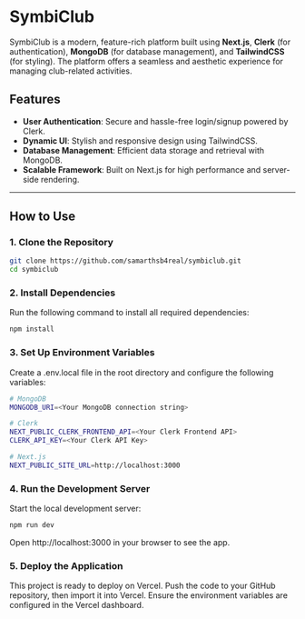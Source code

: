 # SymbiClub

SymbiClub is a modern, feature-rich platform built using **Next.js**, **Clerk** (for authentication), **MongoDB** (for database management), and **TailwindCSS** (for styling). The platform offers a seamless and aesthetic experience for managing club-related activities.

## Features

- **User Authentication**: Secure and hassle-free login/signup powered by Clerk.
- **Dynamic UI**: Stylish and responsive design using TailwindCSS.
- **Database Management**: Efficient data storage and retrieval with MongoDB.
- **Scalable Framework**: Built on Next.js for high performance and server-side rendering.

---

## How to Use

### 1. **Clone the Repository**

```bash
git clone https://github.com/samarthsb4real/symbiclub.git
cd symbiclub
``` 


### 2. Install Dependencies

Run the following command to install all required dependencies:

```bash
npm install
```

### 3. Set Up Environment Variables

Create a .env.local file in the root directory and configure the following variables:

```bash
# MongoDB
MONGODB_URI=<Your MongoDB connection string>

# Clerk
NEXT_PUBLIC_CLERK_FRONTEND_API=<Your Clerk Frontend API>
CLERK_API_KEY=<Your Clerk API Key>

# Next.js
NEXT_PUBLIC_SITE_URL=http://localhost:3000
```

### 4. Run the Development Server

Start the local development server:

```bash
npm run dev
```

Open http://localhost:3000 in your browser to see the app.


### 5. Deploy the Application

This project is ready to deploy on Vercel. Push the code to your GitHub repository, then import it into Vercel. Ensure the environment variables are configured in the Vercel dashboard.